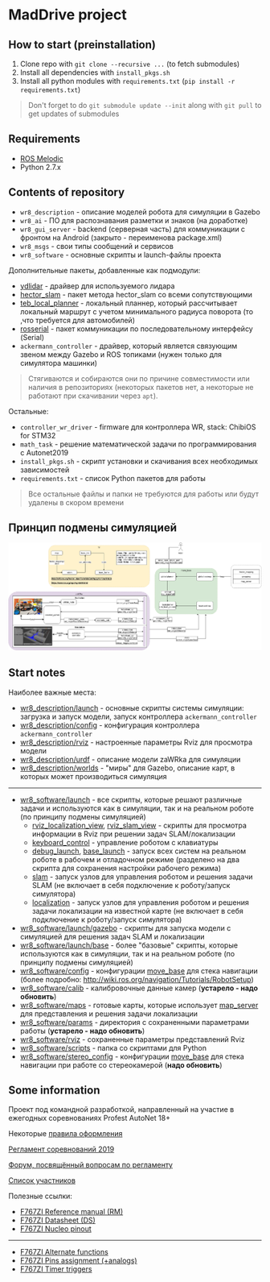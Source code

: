 # MadDrive project

## How to start (preinstallation)

1. Clone repo with `git clone --recursive ...` (to fetch submodules)
2. Install all dependencies with `install_pkgs.sh`
3. Install all python modules with `requirements.txt` (`pip install -r requirements.txt`)

> Don't forget to do `git submodule update --init` along with `git pull` to get updates of submodules 

## Requirements

- [ROS Melodic](http://wiki.ros.org/melodic)
- Python 2.7.x

## Contents of repository

- `wr8_description` - описание моделей робота для симуляции в Gazebo
- `wr8_ai` - ПО для распознавания разметки и знаков (на доработке)
- `wr8_gui_server` - backend (серверная часть) для коммуникации с фронтом на Android (закрыто - переименова package.xml)
- `wr8_msgs` - свои типы сообщений и сервисов 
- `wr8_software` - основные скрипты и launch-файлы проекта

Дополнительные пакеты, добавленные как подмодули:
- [ydlidar](https://github.com/EAIBOT/ydlidar) - драйвер для используемого лидара
- [hector_slam](http://wiki.ros.org/hector_slam) - пакет метода hector_slam со всеми сопутствующими
- [teb_local_planner](http://wiki.ros.org/teb_local_planner) - локальный планнер, который рассчитывает локальный маршрут с учетом минимального радиуса поворота (то ,что требуется для автомобилей)
- [rosserial](http://wiki.ros.org/rosserial) - пакет коммуникации по последовательному интерфейсу (Serial)
- `ackermann_controller` - драйвер, который является связующим звеном между Gazebo и ROS топиками (нужен только для симулятора машинки)

> Стягиваются и собираются они по причине совместимости или наличия в репозиториях (некоторых пакетов нет, а некоторые не работают при скачивании через `apt`).

Остальные:
- `controller_wr_driver` - firmware для контроллера WR, stack: ChibiOS for STM32
- `math_task` - решение математической задачи по программирования с Autonet2019
- `install_pkgs.sh` - скрипт установки и скачивания всех необходимых зависимостей
- `requirements.txt` - список Python пакетов для работы

> Все остальные файлы и папки не требуются для работы или будут удалены в скором времени

## Принцип подмены симуляцией

<p align="center">
<img src="asserts/full_scheme.PNG">
</p>

## Start notes

Наиболее важные места:
- [wr8_description/launch](wr8_description/launch) - основные скрипты  системы симуляции: загрузка и запуск модели, запуск контроллера `ackermann_controller`
- [wr8_description/config](wr8_description/config) - конфигурация контроллера `ackermann_controller`
- [wr8_description/rviz](wr8_description/rviz) - настроенные параметры Rviz для просмотра модели
- [wr8_description/urdf](wr8_description/urdf) - описание модели zaWRka для симуляции
- [wr8_description/worlds](wr8_description/worlds) - "миры" для Gazebo, описание карт, в которых может производиться симуляция
---
- [wr8_software/launch](wr8_software/launch) - все скрипты, которые решают различные задачи и используются как в симуляции, так и на реальном роботе (по принципу подмены симуляцией)
    - [rviz_localization_view](wr8_software/launch/rviz_localization_view.launch), [rviz_slam_view](wr8_software/launch/rviz_slam_view.launch) - скрипты для просмотра информации в Rviz при решении задач SLAM/локализации
    - [keyboard_control](wr8_software/launch/keyboard_control.launch) - управление роботом с клавиатуры
    - [debug_launch](wr8_software/launch/debug_launch.launch), [base_launch](wr8_software/launch/base_launch.launch) - запуск всех систем на реальном роботе в рабочем и отладочном режиме (разделено на два скрипта для сохранения настройки рабочего режима)
    - [slam](wr8_software/launch/slam.launch) - запуск узлов для управления роботом и решения задачи SLAM (не включает в себя подключение к роботу/запуск симулятора)
    - [localization](wr8_software/launch/localization.launch) - запуск узлов для управления роботом и решения задачи локализации на известной карте (не включает в себя подключение к роботу/запуск симулятора)
- [wr8_software/launch/gazebo](wr8_software/launch/gazebo) - скрипты для запуска модели с симуляцией для решения задач SLAM и локализации
- [wr8_software/launch/base](wr8_software/launch/base) - более "базовые" скрипты, которые используются как в симуляции, так и на реальном роботе (по принципу подмены симуляцией)
- [wr8_software/config](wr8_software/config) - конфигурации [move_base](http://wiki.ros.org/move_base) для стека навигации (более подробно: http://wiki.ros.org/navigation/Tutorials/RobotSetup)
- [wr8_software/calib](wr8_software/calib) - калибровочные данные камер (**устарело - надо обновить**)
- [wr8_software/maps](wr8_software/maps) - готовые карты, которые использует [map_server](http://wiki.ros.org/map_server) для представления и решения задачи локализации
- [wr8_software/params](wr8_software/params) - директория с сохраненными параметрами работы (**устарело - надо обновить**)
- [wr8_software/rviz](wr8_software/rviz) - сохраненные параметры представлений Rviz
- [wr8_software/scripts](wr8_software/scripts) - папка со скриптами для Python
- [wr8_software/stereo_config](wr8_software/stereo_config) - конфигурации [move_base](http://wiki.ros.org/move_base) для стека навигации при работе со стереокамерой (**надо обновить**) 

## Some information

Проект под командной разработкой, направленный на участие в ежегодных соревнованиях Profest AutoNet 18+  

Некоторые [правила оформления](https://github.com/serykhelena/AutoNetChallenge/blob/develop/controller_wr_driver/docs/dev_rules.md)

[Регламент соревнований 2019](http://russianrobotics.ru/upload/iblock/039/039d37ea649e49ed2f50210e415bdd6c.pdf)

[Форум, посвящённый вопросам по регламенту](http://www.russianrobotics.ru/forum/forum12/59-autonet-18_.-reglamenty-sezona-2018_19)

[Список участников](https://docs.google.com/spreadsheets/d/e/2PACX-1vQQ2zzrAAbFCBXrUEgEfghzuqSvDOwywB9XMI6uXnDfj5rw4qsn_r54UXMksgU4Eq0onv_xA9ydmw2O/pubhtml?gid=363203216&single=true)

Полезные ссылки:
* [F767ZI Reference manual (RM)](http://www.st.com/content/ccc/resource/technical/document/reference_manual/group0/96/8b/0d/ec/16/22/43/71/DM00224583/files/DM00224583.pdf/jcr:content/translations/en.DM00224583.pdf)
* [F767ZI Datasheet (DS)](http://www.st.com/content/ccc/resource/technical/document/datasheet/group3/c5/37/9c/1d/a6/09/4e/1a/DM00273119/files/DM00273119.pdf/jcr:content/translations/en.DM00273119.pdf)
* [F767ZI Nucleo pinout](https://os.mbed.com/platforms/ST-Nucleo-F767ZI/)
---
* [F767ZI Alternate functions](http://www.st.com/content/ccc/resource/technical/document/datasheet/group3/c5/37/9c/1d/a6/09/4e/1a/DM00273119/files/DM00273119.pdf/jcr:content/translations/en.DM00273119.pdf#page=89)
* [F767ZI Pins assignment (+analogs)](http://www.st.com/content/ccc/resource/technical/document/datasheet/group3/c5/37/9c/1d/a6/09/4e/1a/DM00273119/files/DM00273119.pdf/jcr:content/translations/en.DM00273119.pdf#page=65)
* [F767ZI Timer triggers](http://www.st.com/content/ccc/resource/technical/document/reference_manual/group0/96/8b/0d/ec/16/22/43/71/DM00224583/files/DM00224583.pdf/jcr:content/translations/en.DM00224583.pdf#page=452)

